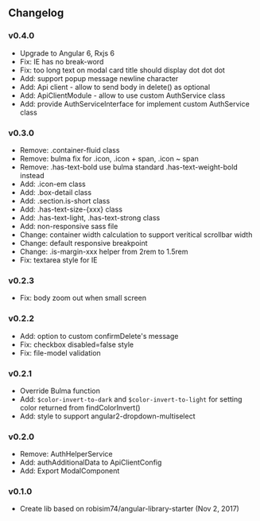 ## Changelog

### v0.4.0
* Upgrade to Angular 6, Rxjs 6
* Fix: IE has no break-word
* Fix: too long text on modal card title should display dot dot dot
* Add: support popup message newline character
* Add: Api client - allow to send body in delete() as optional
* Add: ApiClientModule - allow to use custom AuthService class
* Add: provide AuthServiceInterface for implement custom AuthService class

### v0.3.0
* Remove: .container-fluid class
* Remove: bulma fix for .icon, .icon + span, .icon ~ span
* Remove: .has-text-bold use bulma standard .has-text-weight-bold instead
* Add: .icon-em class
* Add: .box-detail class
* Add: .section.is-short class
* Add: .has-text-size-{xxx} class
* Add: .has-text-light, .has-text-strong class
* Add: non-responsive sass file
* Change: container width calculation to support veritical scrollbar width
* Change: default responsive breakpoint
* Change: .is-margin-xxx helper from 2rem to 1.5rem
* Fix: textarea style for IE

### v0.2.3
* Fix: body zoom out when small screen

### v0.2.2
* Add: option to custom confirmDelete's message
* Fix: checkbox disabled=false style
* Fix: file-model validation

### v0.2.1
* Override Bulma function
* Add: `$color-invert-to-dark` and `$color-invert-to-light` for setting color returned from findColorInvert()
* Add: style to support angular2-dropdown-multiselect

### v0.2.0
* Remove: AuthHelperService
* Add: authAdditionalData to ApiClientConfig
* Add: Export ModalComponent

### v0.1.0
* Create lib based on robisim74/angular-library-starter (Nov 2, 2017)
